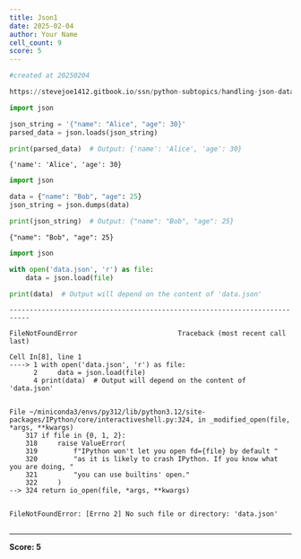 ```yaml
---
title: Json1
date: 2025-02-04
author: Your Name
cell_count: 9
score: 5
---
```


```python
#created at 20250204
```


```python
https://stevejoe1412.gitbook.io/ssn/python-subtopics/handling-json-data
```


```python
import json
```


```python
json_string = '{"name": "Alice", "age": 30}'
parsed_data = json.loads(json_string)

print(parsed_data)  # Output: {'name': 'Alice', 'age': 30}
```

    {'name': 'Alice', 'age': 30}



```python
import json
```


```python
data = {"name": "Bob", "age": 25}
json_string = json.dumps(data)

print(json_string)  # Output: {"name": "Bob", "age": 25}
```

    {"name": "Bob", "age": 25}



```python
import json
```


```python
with open('data.json', 'r') as file:
    data = json.load(file)

print(data)  # Output will depend on the content of 'data.json'
```


    ---------------------------------------------------------------------------

    FileNotFoundError                         Traceback (most recent call last)

    Cell In[8], line 1
    ----> 1 with open('data.json', 'r') as file:
          2     data = json.load(file)
          4 print(data)  # Output will depend on the content of 'data.json'


    File ~/miniconda3/envs/py312/lib/python3.12/site-packages/IPython/core/interactiveshell.py:324, in _modified_open(file, *args, **kwargs)
        317 if file in {0, 1, 2}:
        318     raise ValueError(
        319         f"IPython won't let you open fd={file} by default "
        320         "as it is likely to crash IPython. If you know what you are doing, "
        321         "you can use builtins' open."
        322     )
    --> 324 return io_open(file, *args, **kwargs)


    FileNotFoundError: [Errno 2] No such file or directory: 'data.json'



```python

```


---
**Score: 5**